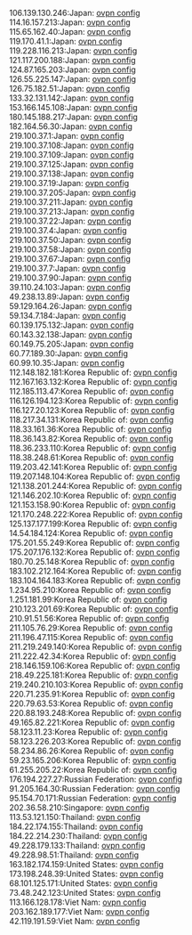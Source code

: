 106.139.130.246:Japan: [ovpn config](vpn/106_139_130_246.ovpn)  
114.16.157.213:Japan: [ovpn config](vpn/114_16_157_213.ovpn)  
115.65.162.40:Japan: [ovpn config](vpn/115_65_162_40.ovpn)  
119.170.41.1:Japan: [ovpn config](vpn/119_170_41_1.ovpn)  
119.228.116.213:Japan: [ovpn config](vpn/119_228_116_213.ovpn)  
121.117.200.188:Japan: [ovpn config](vpn/121_117_200_188.ovpn)  
124.87.165.203:Japan: [ovpn config](vpn/124_87_165_203.ovpn)  
126.55.225.147:Japan: [ovpn config](vpn/126_55_225_147.ovpn)  
126.75.182.51:Japan: [ovpn config](vpn/126_75_182_51.ovpn)  
133.32.131.142:Japan: [ovpn config](vpn/133_32_131_142.ovpn)  
153.166.145.108:Japan: [ovpn config](vpn/153_166_145_108.ovpn)  
180.145.188.217:Japan: [ovpn config](vpn/180_145_188_217.ovpn)  
182.164.56.30:Japan: [ovpn config](vpn/182_164_56_30.ovpn)  
219.100.37.1:Japan: [ovpn config](vpn/219_100_37_1.ovpn)  
219.100.37.108:Japan: [ovpn config](vpn/219_100_37_108.ovpn)  
219.100.37.109:Japan: [ovpn config](vpn/219_100_37_109.ovpn)  
219.100.37.125:Japan: [ovpn config](vpn/219_100_37_125.ovpn)  
219.100.37.138:Japan: [ovpn config](vpn/219_100_37_138.ovpn)  
219.100.37.19:Japan: [ovpn config](vpn/219_100_37_19.ovpn)  
219.100.37.205:Japan: [ovpn config](vpn/219_100_37_205.ovpn)  
219.100.37.211:Japan: [ovpn config](vpn/219_100_37_211.ovpn)  
219.100.37.213:Japan: [ovpn config](vpn/219_100_37_213.ovpn)  
219.100.37.22:Japan: [ovpn config](vpn/219_100_37_22.ovpn)  
219.100.37.4:Japan: [ovpn config](vpn/219_100_37_4.ovpn)  
219.100.37.50:Japan: [ovpn config](vpn/219_100_37_50.ovpn)  
219.100.37.58:Japan: [ovpn config](vpn/219_100_37_58.ovpn)  
219.100.37.67:Japan: [ovpn config](vpn/219_100_37_67.ovpn)  
219.100.37.7:Japan: [ovpn config](vpn/219_100_37_7.ovpn)  
219.100.37.90:Japan: [ovpn config](vpn/219_100_37_90.ovpn)  
39.110.24.103:Japan: [ovpn config](vpn/39_110_24_103.ovpn)  
49.238.13.89:Japan: [ovpn config](vpn/49_238_13_89.ovpn)  
59.129.164.26:Japan: [ovpn config](vpn/59_129_164_26.ovpn)  
59.134.7.184:Japan: [ovpn config](vpn/59_134_7_184.ovpn)  
60.139.175.132:Japan: [ovpn config](vpn/60_139_175_132.ovpn)  
60.143.32.138:Japan: [ovpn config](vpn/60_143_32_138.ovpn)  
60.149.75.205:Japan: [ovpn config](vpn/60_149_75_205.ovpn)  
60.77.189.30:Japan: [ovpn config](vpn/60_77_189_30.ovpn)  
60.99.10.35:Japan: [ovpn config](vpn/60_99_10_35.ovpn)  
112.148.182.181:Korea Republic of: [ovpn config](vpn/112_148_182_181.ovpn)  
112.167.163.132:Korea Republic of: [ovpn config](vpn/112_167_163_132.ovpn)  
112.185.113.47:Korea Republic of: [ovpn config](vpn/112_185_113_47.ovpn)  
116.126.194.123:Korea Republic of: [ovpn config](vpn/116_126_194_123.ovpn)  
116.127.20.123:Korea Republic of: [ovpn config](vpn/116_127_20_123.ovpn)  
118.217.34.131:Korea Republic of: [ovpn config](vpn/118_217_34_131.ovpn)  
118.33.161.36:Korea Republic of: [ovpn config](vpn/118_33_161_36.ovpn)  
118.36.143.82:Korea Republic of: [ovpn config](vpn/118_36_143_82.ovpn)  
118.36.233.110:Korea Republic of: [ovpn config](vpn/118_36_233_110.ovpn)  
118.38.248.61:Korea Republic of: [ovpn config](vpn/118_38_248_61.ovpn)  
119.203.42.141:Korea Republic of: [ovpn config](vpn/119_203_42_141.ovpn)  
119.207.148.104:Korea Republic of: [ovpn config](vpn/119_207_148_104.ovpn)  
121.138.201.244:Korea Republic of: [ovpn config](vpn/121_138_201_244.ovpn)  
121.146.202.10:Korea Republic of: [ovpn config](vpn/121_146_202_10.ovpn)  
121.153.158.90:Korea Republic of: [ovpn config](vpn/121_153_158_90.ovpn)  
121.170.248.222:Korea Republic of: [ovpn config](vpn/121_170_248_222.ovpn)  
125.137.177.199:Korea Republic of: [ovpn config](vpn/125_137_177_199.ovpn)  
14.54.184.124:Korea Republic of: [ovpn config](vpn/14_54_184_124.ovpn)  
175.201.55.249:Korea Republic of: [ovpn config](vpn/175_201_55_249.ovpn)  
175.207.176.132:Korea Republic of: [ovpn config](vpn/175_207_176_132.ovpn)  
180.70.25.148:Korea Republic of: [ovpn config](vpn/180_70_25_148.ovpn)  
183.102.212.164:Korea Republic of: [ovpn config](vpn/183_102_212_164.ovpn)  
183.104.164.183:Korea Republic of: [ovpn config](vpn/183_104_164_183.ovpn)  
1.234.95.210:Korea Republic of: [ovpn config](vpn/1_234_95_210.ovpn)  
1.251.181.99:Korea Republic of: [ovpn config](vpn/1_251_181_99.ovpn)  
210.123.201.69:Korea Republic of: [ovpn config](vpn/210_123_201_69.ovpn)  
210.91.51.56:Korea Republic of: [ovpn config](vpn/210_91_51_56.ovpn)  
211.105.76.29:Korea Republic of: [ovpn config](vpn/211_105_76_29.ovpn)  
211.196.47.115:Korea Republic of: [ovpn config](vpn/211_196_47_115.ovpn)  
211.219.249.140:Korea Republic of: [ovpn config](vpn/211_219_249_140.ovpn)  
211.222.42.34:Korea Republic of: [ovpn config](vpn/211_222_42_34.ovpn)  
218.146.159.106:Korea Republic of: [ovpn config](vpn/218_146_159_106.ovpn)  
218.49.225.181:Korea Republic of: [ovpn config](vpn/218_49_225_181.ovpn)  
219.240.210.103:Korea Republic of: [ovpn config](vpn/219_240_210_103.ovpn)  
220.71.235.91:Korea Republic of: [ovpn config](vpn/220_71_235_91.ovpn)  
220.79.63.53:Korea Republic of: [ovpn config](vpn/220_79_63_53.ovpn)  
220.88.193.248:Korea Republic of: [ovpn config](vpn/220_88_193_248.ovpn)  
49.165.82.221:Korea Republic of: [ovpn config](vpn/49_165_82_221.ovpn)  
58.123.11.23:Korea Republic of: [ovpn config](vpn/58_123_11_23.ovpn)  
58.123.226.203:Korea Republic of: [ovpn config](vpn/58_123_226_203.ovpn)  
58.234.86.26:Korea Republic of: [ovpn config](vpn/58_234_86_26.ovpn)  
59.23.165.206:Korea Republic of: [ovpn config](vpn/59_23_165_206.ovpn)  
61.255.205.22:Korea Republic of: [ovpn config](vpn/61_255_205_22.ovpn)  
176.194.227.27:Russian Federation: [ovpn config](vpn/176_194_227_27.ovpn)  
91.205.164.30:Russian Federation: [ovpn config](vpn/91_205_164_30.ovpn)  
95.154.70.171:Russian Federation: [ovpn config](vpn/95_154_70_171.ovpn)  
202.36.58.210:Singapore: [ovpn config](vpn/202_36_58_210.ovpn)  
113.53.121.150:Thailand: [ovpn config](vpn/113_53_121_150.ovpn)  
184.22.174.155:Thailand: [ovpn config](vpn/184_22_174_155.ovpn)  
184.22.214.230:Thailand: [ovpn config](vpn/184_22_214_230.ovpn)  
49.228.179.133:Thailand: [ovpn config](vpn/49_228_179_133.ovpn)  
49.228.98.51:Thailand: [ovpn config](vpn/49_228_98_51.ovpn)  
163.182.174.159:United States: [ovpn config](vpn/163_182_174_159.ovpn)  
173.198.248.39:United States: [ovpn config](vpn/173_198_248_39.ovpn)  
68.101.125.171:United States: [ovpn config](vpn/68_101_125_171.ovpn)  
73.48.242.123:United States: [ovpn config](vpn/73_48_242_123.ovpn)  
113.166.128.178:Viet Nam: [ovpn config](vpn/113_166_128_178.ovpn)  
203.162.189.177:Viet Nam: [ovpn config](vpn/203_162_189_177.ovpn)  
42.119.191.59:Viet Nam: [ovpn config](vpn/42_119_191_59.ovpn)  
